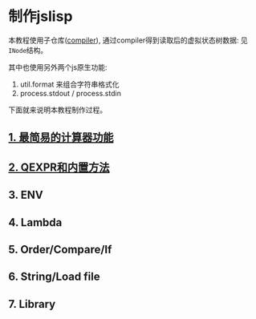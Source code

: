 # 制作jslisp

本教程使用子仓库([compiler](https://github.com/akerdi/compiler)), 通过compiler得到读取后的虚拟状态树数据: 见`INode`结构。

其中也使用另外两个js原生功能:
1. util.format 来组合字符串格式化
2. process.stdout / process.stdin

下面就来说明本教程制作过程。

## [1. 最简易的计算器功能](./lesson1.md)
## [2. QEXPR和内置方法](./lesson2.md)
## 3. ENV
## 4. Lambda
## 5. Order/Compare/If
## 6. String/Load file
## 7. Library
